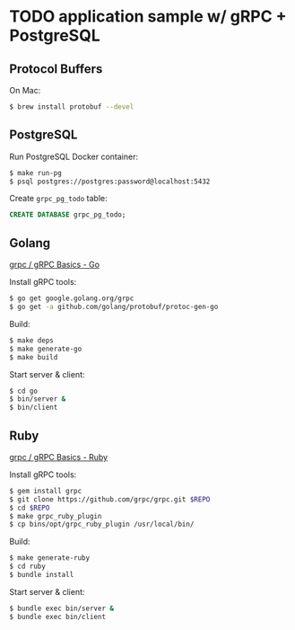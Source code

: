 # TODO application sample w/ gRPC + PostgreSQL

## Protocol Buffers

On Mac:

```bash
$ brew install protobuf --devel
```

## PostgreSQL

Run PostgreSQL Docker container:

```bash
$ make run-pg
$ psql postgres://postgres:password@localhost:5432
```

Create `grpc_pg_todo` table:

```sql
CREATE DATABASE grpc_pg_todo;
```

## Golang

[grpc / gRPC Basics - Go](http://www.grpc.io/docs/tutorials/basic/go.html)

Install gRPC tools:

```bash
$ go get google.golang.org/grpc
$ go get -a github.com/golang/protobuf/protoc-gen-go
```

Build:

```bash
$ make deps
$ make generate-go
$ make build
```

Start server & client:

```bash
$ cd go
$ bin/server &
$ bin/client
```

## Ruby

[grpc / gRPC Basics - Ruby](http://www.grpc.io/docs/tutorials/basic/ruby.html)

Install gRPC tools:

```bash
$ gem install grpc
$ git clone https://github.com/grpc/grpc.git $REPO
$ cd $REPO
$ make grpc_ruby_plugin
$ cp bins/opt/grpc_ruby_plugin /usr/local/bin/
```

Build:

```bash
$ make generate-ruby
$ cd ruby
$ bundle install
```

Start server & client:

```bash
$ bundle exec bin/server &
$ bundle exec bin/client
```
